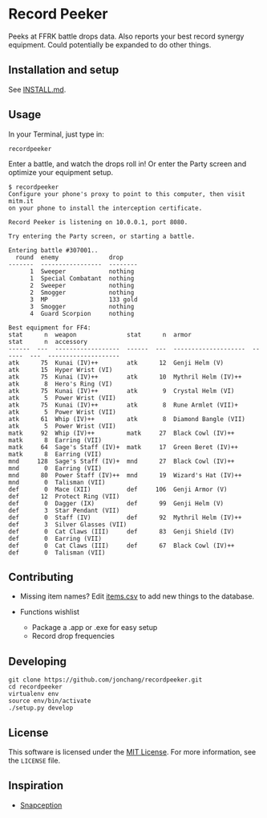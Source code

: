 # Record Peeker

Peeks at FFRK battle drops data. Also reports your best record synergy equipment. Could potentially be expanded to do other things.

## Installation and setup

See [INSTALL.md](https://github.com/jonchang/recordpeeker/blob/master/INSTALL.md).

## Usage

In your Terminal, just type in:

```
recordpeeker
```

Enter a battle, and watch the drops roll in! Or enter the Party screen and optimize your equipment setup.

```
$ recordpeeker
Configure your phone's proxy to point to this computer, then visit mitm.it
on your phone to install the interception certificate.

Record Peeker is listening on 10.0.0.1, port 8080.

Try entering the Party screen, or starting a battle.

Entering battle #307001..
  round  enemy              drop
-------  -----------------  --------
      1  Sweeper            nothing
      1  Special Combatant  nothing
      2  Sweeper            nothing
      2  Smogger            nothing
      3  MP                 133 gold
      3  Smogger            nothing
      4  Guard Scorpion     nothing

Best equipment for FF4:
stat      n  weapon              stat      n  armor                 stat      n  accessory
------  ---  ------------------  ------  ---  --------------------  ------  ---  --------------------
atk      75  Kunai (IV)++        atk      12  Genji Helm (V)        atk      15  Hyper Wrist (VI)
atk      75  Kunai (IV)++        atk      10  Mythril Helm (IV)++   atk       8  Hero's Ring (VI)
atk      75  Kunai (IV)++        atk       9  Crystal Helm (VI)     atk       5  Power Wrist (VII)
atk      75  Kunai (IV)++        atk       8  Rune Armlet (VII)+    atk       5  Power Wrist (VII)
atk      61  Whip (IV)++         atk       8  Diamond Bangle (VII)  atk       5  Power Wrist (VII)
matk     92  Whip (IV)++         matk     27  Black Cowl (IV)++     matk      8  Earring (VII)
matk     64  Sage's Staff (IV)+  matk     17  Green Beret (IV)++    matk      8  Earring (VII)
mnd     128  Sage's Staff (IV)+  mnd      27  Black Cowl (IV)++     mnd       0  Earring (VII)
mnd      80  Power Staff (IV)++  mnd      19  Wizard's Hat (IV)++   mnd       0  Talisman (VII)
def       0  Mace (XII)          def     106  Genji Armor (V)       def      12  Protect Ring (VII)
def       0  Dagger (IX)         def      99  Genji Helm (V)        def       3  Star Pendant (VII)
def       0  Staff (IV)          def      92  Mythril Helm (IV)++   def       3  Silver Glasses (VII)
def       0  Cat Claws (III)     def      83  Genji Shield (IV)     def       0  Earring (VII)
def       0  Cat Claws (III)     def      67  Black Cowl (IV)++     def       0  Talisman (VII)

```

## Contributing

* Missing item names? Edit [items.csv](https://github.com/jonchang/recordpeeker/blob/master/recordpeeker/data/items.csv) to add new things to the database.

* Functions wishlist
    * Package a .app or .exe for easy setup
    * Record drop frequencies

## Developing

```
git clone https://github.com/jonchang/recordpeeker.git
cd recordpeeker
virtualenv env
source env/bin/activate
./setup.py develop
```

## License

This software is licensed under the [MIT License](http://choosealicense.com/licenses/mit/). For more information, see the `LICENSE` file.

## Inspiration

* [Snapception](https://github.com/thebradbain/snapception/)

